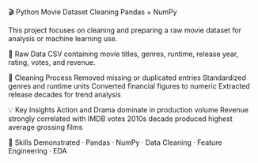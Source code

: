 🎬 Python Movie Dataset Cleaning
Pandas + NumPy

This project focuses on cleaning and preparing a raw movie dataset for analysis or machine learning use.

🧾 Raw Data
CSV containing movie titles, genres, runtime, release year, rating, votes, and revenue.

🧹 Cleaning Process
Removed missing or duplicated entries
Standardized genres and runtime units
Converted financial figures to numeric
Extracted release decades for trend analysis

💡 Key Insights
Action and Drama dominate in production volume
Revenue strongly correlated with IMDB votes
2010s decade produced highest average grossing films

🧠 Skills Demonstrated
· Pandas 
· NumPy 
· Data Cleaning 
· Feature Engineering 
· EDA
